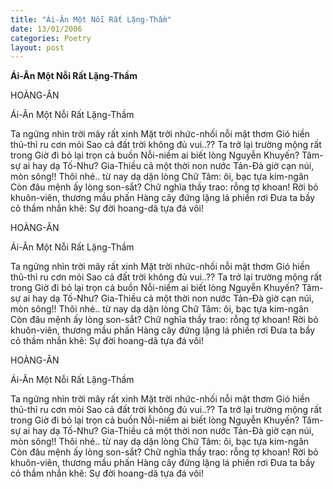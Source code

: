 ```yaml
---
title: "Ái-Ân Một Nỗi Rất Lặng-Thầm"
date: 13/01/2006
categories: Poetry
layout: post
---
```


**Ái-Ân Một Nỗi Rất Lặng-Thầm**

HOÀNG-ÂN

Ái-Ân Một Nỗi Rất Lặng-Thầm

Ta ngửng nhìn trời mây rất xinh
Mặt trời nhức-nhối nỗi mật thơm
Gió hiền thủ-thỉ ru cơn mỏi
Sao cả đất trời không đủ vui..??
Ta trở lại trường mộng rất trong
Giờ đi bỏ lại trọn cả buồn
Nỗi-niềm ai biết lòng Nguyễn Khuyến?
Tâm-sự ai hay dạ Tố-Như?
Gia-Thiều cả một thời non nước
Tản-Đà giờ cạn núi, mòn sông!!
Thôi nhé.. từ nay dạ dặn lòng
Chữ Tâm: ôi, bạc tựa kim-ngân
Còn đâu mệnh ấy lòng son-sắt?
Chữ nghĩa thầy trao: rỗng tợ khoan!
Rời bỏ khuôn-viên, thương mầu phấn
Hàng cây đứng lặng lá phiền rơi
Đưa ta bầy cỏ thầm nhắn khẽ:
Sự đời hoang-dã tựa đá vôi!

HOÀNG-ÂN

Ái-Ân Một Nỗi Rất Lặng-Thầm

Ta ngửng nhìn trời mây rất xinh
Mặt trời nhức-nhối nỗi mật thơm
Gió hiền thủ-thỉ ru cơn mỏi
Sao cả đất trời không đủ vui..??
Ta trở lại trường mộng rất trong
Giờ đi bỏ lại trọn cả buồn
Nỗi-niềm ai biết lòng Nguyễn Khuyến?
Tâm-sự ai hay dạ Tố-Như?
Gia-Thiều cả một thời non nước
Tản-Đà giờ cạn núi, mòn sông!!
Thôi nhé.. từ nay dạ dặn lòng
Chữ Tâm: ôi, bạc tựa kim-ngân
Còn đâu mệnh ấy lòng son-sắt?
Chữ nghĩa thầy trao: rỗng tợ khoan!
Rời bỏ khuôn-viên, thương mầu phấn
Hàng cây đứng lặng lá phiền rơi
Đưa ta bầy cỏ thầm nhắn khẽ:
Sự đời hoang-dã tựa đá vôi!

HOÀNG-ÂN

Ái-Ân Một Nỗi Rất Lặng-Thầm

Ta ngửng nhìn trời mây rất xinh
Mặt trời nhức-nhối nỗi mật thơm
Gió hiền thủ-thỉ ru cơn mỏi
Sao cả đất trời không đủ vui..??
Ta trở lại trường mộng rất trong
Giờ đi bỏ lại trọn cả buồn
Nỗi-niềm ai biết lòng Nguyễn Khuyến?
Tâm-sự ai hay dạ Tố-Như?
Gia-Thiều cả một thời non nước
Tản-Đà giờ cạn núi, mòn sông!!
Thôi nhé.. từ nay dạ dặn lòng
Chữ Tâm: ôi, bạc tựa kim-ngân
Còn đâu mệnh ấy lòng son-sắt?
Chữ nghĩa thầy trao: rỗng tợ khoan!
Rời bỏ khuôn-viên, thương mầu phấn
Hàng cây đứng lặng lá phiền rơi
Đưa ta bầy cỏ thầm nhắn khẽ:
Sự đời hoang-dã tựa đá vôi!
